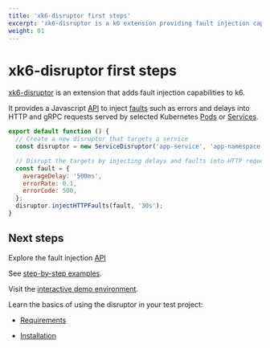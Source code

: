 ```yaml
---
title: 'xk6-disruptor first steps'
excerpt: 'xk6-disruptor is a k6 extension providing fault injection capabilities to k6.'
weight: 01
---
```


# xk6-disruptor first steps

[xk6-disruptor](https://github.com/grafana/xk6-disruptor) is an extension that adds fault injection capabilities to k6.

It provides a Javascript [API](https://grafana.com/docs/k6/<K6_VERSION>/javascript-api/xk6-disruptor/) to inject [faults](https://grafana.com/docs/k6/<K6_VERSION>/javascript-api/xk6-disruptor/faults) such as errors and delays into HTTP and gRPC requests served by selected Kubernetes [Pods](https://grafana.com/docs/k6/<K6_VERSION>/javascript-api/xk6-disruptor/poddisruptor) or [Services](https://grafana.com/docs/k6/<K6_VERSION>/javascript-api/xk6-disruptor/servicedisruptor).

```javascript
export default function () {
  // Create a new disruptor that targets a service
  const disruptor = new ServiceDisruptor('app-service', 'app-namespace');

  // Disrupt the targets by injecting delays and faults into HTTP request for 30 seconds
  const fault = {
    averageDelay: '500ms',
    errorRate: 0.1,
    errorCode: 500,
  };
  disruptor.injectHTTPFaults(fault, '30s');
}
```

## Next steps

Explore the fault injection [API](https://grafana.com/docs/k6/<K6_VERSION>/javascript-api/xk6-disruptor/)

See [step-by-step examples](https://grafana.com/docs/k6/<K6_VERSION>/testing-guides/injecting-faults-with-xk6-disruptor/examples).

Visit the [interactive demo environment](https://killercoda.com/grafana-xk6-disruptor/scenario/killercoda).

Learn the basics of using the disruptor in your test project:

- [Requirements](https://grafana.com/docs/k6/<K6_VERSION>/testing-guides/injecting-faults-with-xk6-disruptor/requirements)

- [Installation](https://grafana.com/docs/k6/<K6_VERSION>/testing-guides/injecting-faults-with-xk6-disruptor/installation)

